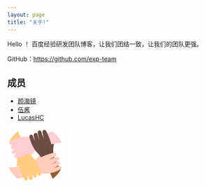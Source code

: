 ```yaml
---
layout: page
title: "关于!"
---
```


Hello ！
百度经验研发团队博客，让我们团结一致，让我们的团队更强。

GitHub：https://github.com/exp-team

## 成员
- [颜海镜](http://yanhaijing.com/)
- [伍酱](http://wuyuying.com/)
- [LucasHC](http://www.jianshu.com/u/452568260db5)

![](/img/logo.png)

